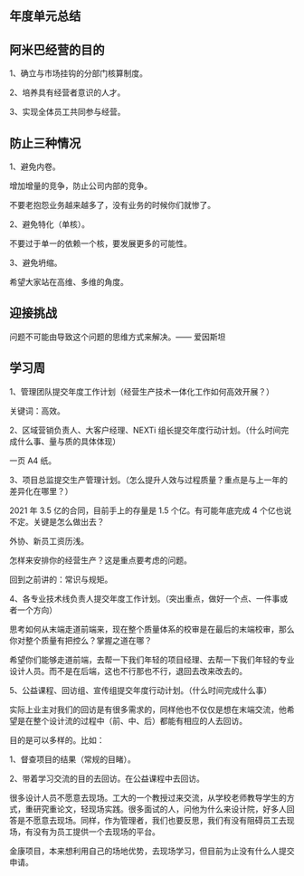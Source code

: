 ## 年度单元总结

## 阿米巴经营的目的

1、确立与市场挂钩的分部门核算制度。

2、培养具有经营者意识的人才。

3、实现全体员工共同参与经营。

## 防止三种情况

1、避免内卷。

增加增量的竞争，防止公司内部的竞争。

不要老抱怨业务越来越多了，没有业务的时候你们就惨了。

2、避免特化（单核）。

不要过于单一的依赖一个核，要发展更多的可能性。

3、避免坍缩。

希望大家站在高维、多维的角度。

## 迎接挑战

问题不可能由导致这个问题的思维方式来解决。—— 爱因斯坦

## 学习周

1、管理团队提交年度工作计划（经营生产技术一体化工作如何高效开展？）

关键词：高效。

2、区域营销负责人、大客户经理、NEXTi 组长提交年度行动计划。（什么时间完成什么事、量与质的具体体现）

一页 A4 纸。

3、项目总监提交生产管理计划。（怎么提升人效与过程质量？重点是与上一年的差异化在哪里？）

2021 年 3.5 亿的合同，目前手上的存量是 1.5 个亿。有可能年底完成 4 个亿也说不定。关键是怎么做出去？

外协、新员工资历浅。

怎样来安排你的经营生产？这是重点要考虑的问题。

回到之前讲的：常识与规矩。

4、各专业技术线负责人提交年度工作计划。（突出重点，做好一个点、一件事或者一个方向）

思考如何从末端走道前端来，现在整个质量体系的校审是在最后的末端校审，那么你对整个质量有把控么？掌握之道在哪？

希望你们能够走道前端，去帮一下我们年轻的项目经理、去帮一下我们年轻的专业设计人员。而不是在后端，这也不行那也不行，退回去改来改去的。

5、公益课程、回访组、宣传组提交年度行动计划。（什么时间完成什么事）

实际上业主对我们的回访是有很多需求的，同样他也不仅仅是想在末端交流，他希望是在整个设计流的过程中（前、中、后）都能有相应的人去回访。

目的是可以多样的。比如：

1、督查项目的结果（常规的目睹）。

2、带着学习交流的目的去回访。在公益课程中去回访。

很多设计人员不愿意去现场。工大的一个教授过来交流，从学校老师教导学生的方式，重研究重论文，轻现场实践。很多面试的人，问他为什么来设计院，好多人回答是不愿意去现场。同样，作为管理者，我们也要反思，我们有没有阻碍员工去现场，有没有为员工提供一个去现场的平台。

金康项目，本来想利用自己的场地优势，去现场学习，但目前为止没有什么人提交申请。